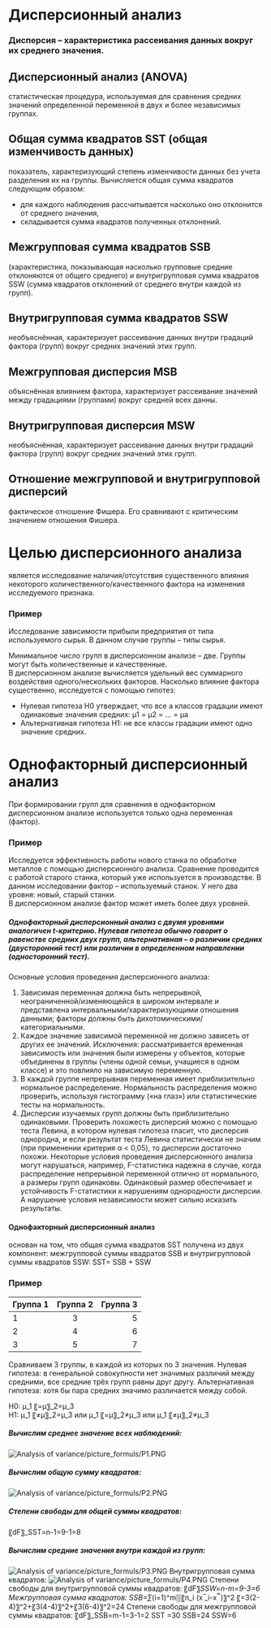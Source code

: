 # Дисперсионный анализ  
### Дисперсия – характеристика рассеивания данных вокруг их среднего значения.
 
## Дисперсионный анализ (ANOVA)  
статистическая процедура, используемая для сравнения средних значений определенной переменной в двух и более независимых группах.

## Общая сумма квадратов SST (общая изменчивость данных)      
показатель, характеризующий степень изменчивости данных без учета разделения их на группы. Вычисляется общая сумма квадратов следующим образом: 
+	для каждого наблюдения рассчитывается насколько оно отклонится от среднего значения,
+	складывается сумма квадратов полученных отклонений.
  

## Межгрупповая сумма квадратов SSB   
(характеристика, показывающая насколько групповые средние отклоняются от общего среднего) и внутригрупповая сумма квадратов SSW (сумма квадратов отклонений от среднего внутри каждой из групп).

## Внутригрупповая сумма квадратов SSW   
необъяснённая, характеризует рассеивание данных внутри градаций фактора (групп) вокруг средних значений этих групп.

## Межгрупповая дисперсия MSB  
объяснённая влиянием фактора, характеризует рассеивание значений между градациями (группами) вокруг средней всех данны.

## Внутригрупповая дисперсия MSW  
необъяснённая, характеризует рассеивание данных внутри градаций фактора (групп) вокруг средних значений этих групп.


## Отношение межгрупповой и внутригрупповой дисперсий  
фактическое отношение Фишера. Его сравнивают с критическим значением отношения Фишера.   

# Целью дисперсионного анализа  
является исследование наличия/отсутствия существенного влияния некоторого количественного/качественного фактора на изменения исследуемого признака.

### Пример  
Исследование зависимости прибыли предприятия от типа используемого сырья. В данном случае группы – типы сырья.

Минимальное число групп в дисперсионном анализе – две. Группы могут быть количественные и качественные.  
В дисперсионном анализе вычисляется удельный вес суммарного воздействия одного/нескольких факторов. Насколько влияние фактора существенно, исследуется с помощью гипотез:  
+	Нулевая гипотеза H0 утверждает, что все a классов градации имеют одинаковые значения средних: μ1 = μ2 = ... = μa 
+	Альтернативная гипотеза H1: не все классы градации имеют одно значение средних.


# **Однофакторный дисперсионный анализ**  
При формировании групп для сравнения в однофакторном дисперсионном анализе используется только одна переменная (фактор).   
### **Пример**  
Исследуется эффективность работы нового станка по обработке металлов с помощью дисперсионного анализа. Сравнение проводится с работой старого станка, который уже используется в производстве. В данном исследовании фактор – используемый станок. У него два уровня: новый, старый станки.   
В дисперсионном анализе фактор может иметь более двух уровней.  
##### Однофакторный дисперсионный анализ с двумя уровнями аналогичен t-критерию. Нулевая гипотеза обычно говорит о равенстве средних двух групп, альтернативная – о различии средних (двусторонний тест) или различии в определенном направлении (односторонний тест). 
Основные условия проведения дисперсионного анализа: 
1.	Зависимая переменная должна быть непрерывной, неограниченной/изменяющейся в широком интервале и представлена интервальными/характеризующими отношения данными; факторы должны быть дихотомическими/категориальными. 
2. Каждое значение зависимой переменной не должно зависеть от других ее значений. 
Исключения: рассматривается временная зависимость или значения были измерены у объектов, которые объединены в группы (члены одной семьи, учащиеся в одном классе) и это повлияло на зависимую переменную. 
3.	В каждой группе непрерывная переменная имеет приблизительно нормальное распределение. Нормальность распределения можно проверить, используя гистограмму («на глаз») или статистические тесты на нормальность.
4.	Дисперсии изучаемых групп должны быть приблизительно одинаковыми. Проверить похожесть дисперсий можно с помощью теста Левина, в котором нулевая гипотеза гласит, что дисперсия однородна, и если результат теста Левина статистически не значим (при применении критерия α < 0,05), то дисперсии достаточно похожи. 
Некоторые условия проведения дисперсионного анализа могут нарушаться, например, F-статистика надежна в случае, когда распределение непрерывной переменной отлично от нормального, а размеры групп одинаковы. Одинаковый размер обеспечивает и устойчивость F-статистики к нарушениям однородности дисперсии. А нарушение условия независимости может сильно исказить результаты. 
#### Однофакторный дисперсионный анализ  
основан на том, что общая сумма квадратов SST получена из двух компонент: межгрупповой суммы квадратов SSB и внутригрупповой суммы квадратов SSW:
SST= SSB + SSW
### **Пример**  
| Группа 1 | Группа 2 | Группа 3 |
|----------------|:---------:|----------------:|
|1|3|5|
|2|4|6|
|3|5|7|

Сравниваем 3 группы, в каждой из которых по 3 значения. 
Нулевая гипотеза: в генеральной совокупности нет значимых различий между средними, все средние трёх групп равны друг другу. Альтернативная гипотеза: хотя бы пара средних значимо различается между собой.

H0: μ_1 〖=μ〗_2=μ_3  
H1: μ_1 〖≠μ〗_2=μ_3 или μ_1 〖=μ〗_2≠μ_3 или μ_1 〖≠μ〗_2≠μ_3  
##### Вычислим среднее значение всех наблюдений:  

![Analysis of variance/picture_formuls/P1.PNG](https://github.com/Raccoonn78/4kursPython/blob/e8a8281f42e4afb2204bfe75eca9caabbb49acf9/Analysis%20of%20variance/picture_formuls/P1.PNG)

##### Вычислим общую сумму квадратов:  
![Analysis of variance/picture_formuls/P2.PNG](https://github.com/Raccoonn78/4kursPython/blob/613e2e66c53648fd2b088b263d86b3f67141d14b/Analysis%20of%20variance/picture_formuls/P2.PNG)
##### Степени свободы для общей суммы квадратов:
〖dF〗_SST=n-1=9-1=8
##### Вычислим средние значения внутри каждой из групп: 
![Analysis of variance/picture_formuls/P3.PNG](https://github.com/Raccoonn78/4kursPython/blob/613e2e66c53648fd2b088b263d86b3f67141d14b/Analysis%20of%20variance/picture_formuls/P3.PNG)
Внутригрупповая сумма квадратов:
![Analysis of variance/picture_formuls/P4.PNG](https://github.com/Raccoonn78/4kursPython/blob/613e2e66c53648fd2b088b263d86b3f67141d14b/Analysis%20of%20variance/picture_formuls/P4.PNG)
Степени свободы для внутригрупповой суммы квадратов:
〖dF〗_SSW=n-m=9-3=6
Межгрупповая сумма квадратов:
SSB=∑_(i=1)^m▒〖n_i (x ̅_i-x ̿ )〗^2  〖=3(2-4)〗^2+〖3(4-4)〗^2+〖3(6-4)〗^2=24
Степени свободы для межгрупповой суммы квадратов:
〖dF〗_SSB=m-1=3-1=2
SST =30
SSB=24             SSW=6
